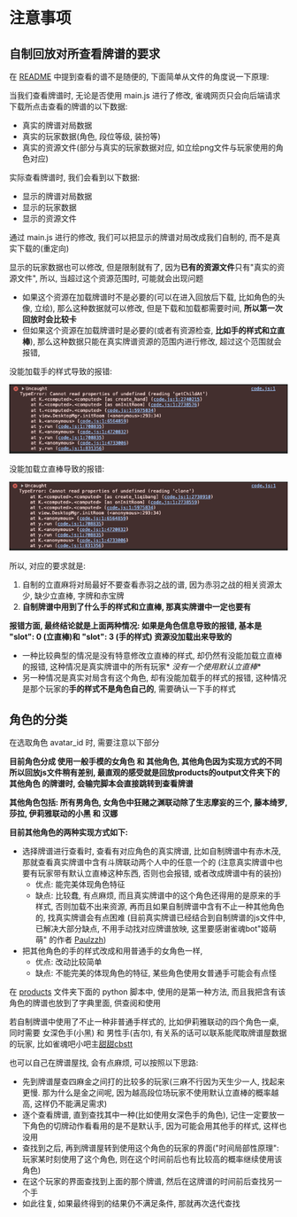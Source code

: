 # 注意事项

## 自制回放对所查看牌谱的要求

在 [README](README.md) 中提到查看的谱不是随便的, 下面简单从文件的角度说一下原理:

当我们查看牌谱时, 无论是否使用 main.js 进行了修改, 雀魂网页只会向后端请求下载所点击查看的牌谱的以下数据:

- 真实的牌谱对局数据
- 真实的玩家数据(角色, 段位等级, 装扮等)
- 真实的资源文件(部分与真实的玩家数据对应, 如立绘png文件与玩家使用的角色对应)

实际查看牌谱时, 我们会看到以下数据:

- 显示的牌谱对局数据
- 显示的玩家数据
- 显示的资源文件

通过 main.js 进行的修改, 我们可以把显示的牌谱对局改成我们自制的, 而不是真实下载的(重定向)

显示的玩家数据也可以修改, 但是限制就有了, 因为**已有的资源文件**只有"真实的资源文件", 所以, 当超过这个资源范围时,
可能就会出现问题

- 如果这个资源在加载牌谱时不是必要的(可以在进入回放后下载, 比如角色的头像, 立绘), 那么这种数据就可以修改, 但是下载和加载都需要时间,
  **所以第一次回放时会比较卡**
- 但如果这个资源在加载牌谱时是必要的(或者有资源检查, **比如手的样式和立直棒**), 那么这种数据只能在真实牌谱资源的范围内进行修改,
  超过这个范围就会报错,

没能加载手的样式导致的报错:

![没能加载手的样式导致的报错](pic/create_hand_error.png)

没能加载立直棒导致的报错:

![没能加载立直棒导致的报错](pic/create_liqibang_error.png)

所以, 对应的要求就是:

1. 自制的立直麻将对局最好不要查看赤羽之战的谱, 因为赤羽之战的相关资源太少, 缺少立直棒, 字牌和赤宝牌
2. **自制牌谱中用到了什么手的样式和立直棒, 那真实牌谱中一定也要有**

**报错方面, 最终结论就是上面两种情况: 如果是角色信息导致的报错, 基本是 "slot": 0 (立直棒)和 "slot": 3 (手的样式)
资源没加载出来导致的**

- 一种比较典型的情况是没有特意修改立直棒的样式, 却仍然有没能加载立直棒的报错, 这种情况是真实牌谱中的所有玩家*
  *没有一个使用默认立直棒**
- 另一种情况是真实对局含有这个角色, 却有没能加载手的样式的报错, 这种情况是那个玩家的**手的样式不是角色自己的**,
  需要确认一下手的样式

## 角色的分类

在选取角色 avatar_id 时, 需要注意以下部分

**目前角色分成 使用一般手模的女角色 和 其他角色, 其他角色因为实现方式的不同所以回放js文件稍有差别,
最直观的感受就是回放products的output文件夹下的 其他角色 的牌谱时, 会输完脚本会直接跳转到查看牌谱**

**其他角色包括: 所有男角色, 女角色中狂赌之渊联动除了生志摩妄的三个, 藤本绮罗, 莎拉, 伊莉雅联动的小黑 和 汉娜**

**目前其他角色的两种实现方式如下:**

- 选择牌谱进行查看时, 查看有对应角色的真实牌谱, 比如自制牌谱中有赤木茂, 那就查看真实牌谱中含有斗牌联动两个人中的任意一个的
  (注意真实牌谱中也要有玩家带有默认立直棒这种东西, 否则也会报错, 或者改成牌谱中有的装扮)
    - 优点: 能完美体现角色特征
    - 缺点: 比较蠢, 有点麻烦, 而且真实牌谱中的这个角色还得用的是原来的手样式, 否则加载不出来资源, 再而且如果自制牌谱中含有不止一种其他角色的,
      找真实牌谱会有点困难
      (目前真实牌谱已经结合到自制牌谱的js文件中, 已解决大部分缺点, 不用手动找对应牌谱放映, 这里要感谢雀魂bot"姬萌萌"
      的作者 [Paulzzh](https://space.bilibili.com/73796753))
- 把其他角色的手的样式改成和用普通手的女角色一样,
    - 优点: 改动比较简单
    - 缺点: 不能完美的体现角色的特征, 某些角色使用女普通手可能会有点怪

在 [products](../products) 文件夹下面的 python 脚本中, 使用的是第一种方法, 而且我把含有该角色的牌谱也放到了字典里面,
供查阅和使用

若自制牌谱中使用了不止一种非普通手样式的, 比如伊莉雅联动的四个角色一桌, 同时需要 女深色手(小黑) 和 男性手(吉尔),
有关系的话可以联系能爬取牌谱屋数据的玩家, 比如雀魂吧小吧主[甜甜cbstt](https://space.bilibili.com/437346309)

也可以自己在牌谱屋找, 会有点麻烦, 可以按照以下思路:

- 先到牌谱屋查四麻金之间打的比较多的玩家(三麻不行因为天生少一人, 找起来更慢. 那为什么是金之间呢, 因为越高段位场玩家不使用默认立直棒的概率越高,
  这样仍不能满足需求)
- 逐个查看牌谱, 直到查找其中一种(比如使用女深色手的角色), 记住一定要放一下角色的切牌动作看看用的是不是默认手,
  因为可能会用其他手的样式, 这样也没用
- 查找到之后, 再到牌谱屋转到使用这个角色的玩家的界面("时间局部性原理": 玩家某时刻使用了这个角色,
  则在这个时间前后也有比较高的概率继续使用该角色)
- 在这个玩家的界面查找到上面的那个牌谱, 然后在这牌谱的时间前后查找另一个手
- 如此往复, 如果最终得到的结果仍不满足条件, 那就再次迭代查找

